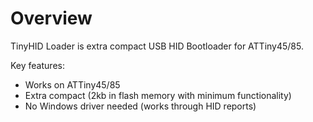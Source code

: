
Overview
========

TinyHID Loader is extra compact USB HID Bootloader for ATTiny45/85.

Key features:
- Works on ATTiny45/85
- Extra compact (2kb in flash memory with minimum functionality)
- No Windows driver needed (works through HID reports)